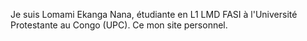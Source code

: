 Je suis Lomami Ekanga Nana, étudiante en L1 LMD FASI à l'Université Protestante au Congo (UPC). Ce mon site personnel.
